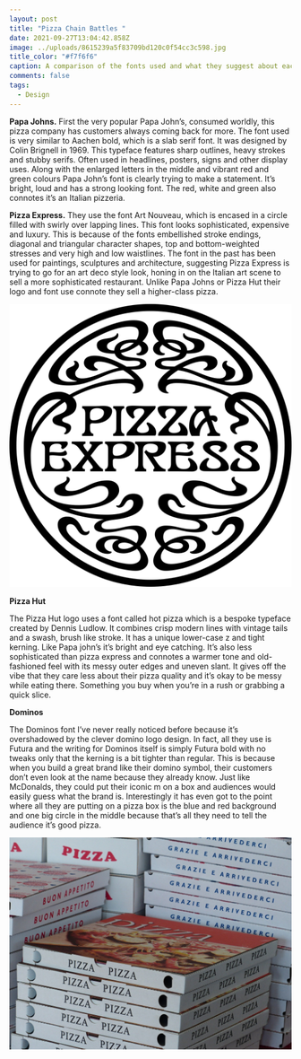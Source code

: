 ```yaml
---
layout: post
title: "Pizza Chain Battles "
date: 2021-09-27T13:04:42.858Z
image: ../uploads/8615239a5f83709bd120c0f54cc3c598.jpg
title_color: "#f7f6f6"
caption: A comparison of the fonts used and what they suggest about each brand.
comments: false
tags:
  - Design
---
```

**Papa Johns.** First the very popular Papa John’s, consumed worldly, this pizza company has customers always coming back for more. The font used is very similar to Aachen bold, which is a slab serif font. It was designed by Colin Brignell in 1969. This typeface features sharp outlines, heavy strokes and stubby serifs. Often used in headlines, posters, signs and other display uses. Along with the enlarged letters in the middle and vibrant red and green colours Papa John’s font is clearly trying to make a statement. It’s bright, loud and has a strong looking font. The red, white and green also connotes it’s an Italian pizzeria. 

**Pizza Express.** They use the font Art Nouveau, which is encased in a circle filled with swirly over lapping lines. This font looks sophisticated, expensive and luxury. This is because of the fonts embellished stroke endings, diagonal and triangular character shapes, top and bottom-weighted stresses and very high and low waistlines. The font in the past has been used for paintings, sculptures and architecture, suggesting Pizza Express is trying to go for an art deco style look, honing in on the Italian art scene to sell a more sophisticated restaurant. Unlike Papa Johns or Pizza Hut their logo and font use connote they sell a higher-class pizza. 

![](../uploads/pngkey.com-wendys-logo-png-544260.png "pizza express logo")

**Pizza Hut**

The Pizza Hut logo uses a font called hot pizza which is a bespoke typeface created by Dennis Ludlow. It combines crisp modern lines with vintage tails and a swash, brush like stroke. It has a unique lower-case z and tight kerning. Like Papa john’s it’s bright and eye catching. It’s also less sophisticated than pizza express and connotes a warmer tone and old-fashioned feel with its messy outer edges and uneven slant. It gives off the vibe that they care less about their pizza quality and it’s okay to be messy while eating there. Something you buy when you’re in a rush or grabbing a quick slice. 

**Dominos** 

The Dominos font I’ve never really noticed before because it’s overshadowed by the clever domino logo design. In fact, all they use is Futura and the writing for Dominos itself is simply Futura bold with no tweaks only that the kerning is a bit tighter than regular. This is because when you build a great brand like their domino symbol, their customers don’t even look at the name because they already know. Just like McDonalds, they could put their iconic m on a box and audiences would easily guess what the brand is. Interestingly it has even got to the point where all they are putting on a pizza box is the blue and red background and one big circle in the middle because that’s all they need to tell the audience it’s good pizza. 

![](../uploads/pizza-boxes-gc123fc468_1920.jpg "Pizza Boxes Example")
